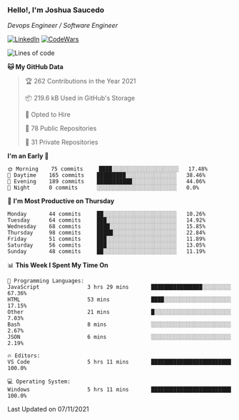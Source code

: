 ### Hello!, I'm Joshua Saucedo
*Devops Engineer / Software Engineer*  

[![LinkedIn](https://img.shields.io/badge/LinkedIn-0073b1?logo=linkedin&style=flat-square&logoColor=white)](https://www.linkedin.com/in/joshua-nathanael-saucedo-uriarte-bb0336169/)
[![CodeWars](https://www.codewars.com/users/joshuansu0897/badges/micro)](https://www.codewars.com/users/joshuansu0897)

<!--START_SECTION:waka-->
![Lines of code](https://img.shields.io/badge/From%20Hello%20World%20I%27ve%20Written-3.7%20million%20lines%20of%20code-blue)

**🐱 My GitHub Data** 

> 🏆 262 Contributions in the Year 2021
 > 
> 📦 219.6 kB Used in GitHub's Storage 
 > 
> 💼 Opted to Hire
 > 
> 📜 78 Public Repositories 
 > 
> 🔑 31 Private Repositories  
 > 
**I'm an Early 🐤** 

```text
🌞 Morning    75 commits     ████░░░░░░░░░░░░░░░░░░░░░   17.48% 
🌆 Daytime    165 commits    █████████░░░░░░░░░░░░░░░░   38.46% 
🌃 Evening    189 commits    ███████████░░░░░░░░░░░░░░   44.06% 
🌙 Night      0 commits      ░░░░░░░░░░░░░░░░░░░░░░░░░   0.0%

```
📅 **I'm Most Productive on Thursday** 

```text
Monday       44 commits     ██░░░░░░░░░░░░░░░░░░░░░░░   10.26% 
Tuesday      64 commits     ███░░░░░░░░░░░░░░░░░░░░░░   14.92% 
Wednesday    68 commits     ████░░░░░░░░░░░░░░░░░░░░░   15.85% 
Thursday     98 commits     █████░░░░░░░░░░░░░░░░░░░░   22.84% 
Friday       51 commits     ███░░░░░░░░░░░░░░░░░░░░░░   11.89% 
Saturday     56 commits     ███░░░░░░░░░░░░░░░░░░░░░░   13.05% 
Sunday       48 commits     ██░░░░░░░░░░░░░░░░░░░░░░░   11.19%

```


📊 **This Week I Spent My Time On** 

```text
💬 Programming Languages: 
JavaScript               3 hrs 29 mins       ████████████████░░░░░░░░░   67.36% 
HTML                     53 mins             ████░░░░░░░░░░░░░░░░░░░░░   17.15% 
Other                    21 mins             █░░░░░░░░░░░░░░░░░░░░░░░░   7.03% 
Bash                     8 mins              ░░░░░░░░░░░░░░░░░░░░░░░░░   2.67% 
JSON                     6 mins              ░░░░░░░░░░░░░░░░░░░░░░░░░   2.19%

🔥 Editors: 
VS Code                  5 hrs 11 mins       █████████████████████████   100.0%

💻 Operating System: 
Windows                  5 hrs 11 mins       █████████████████████████   100.0%

```


 Last Updated on 07/11/2021
<!--END_SECTION:waka-->
